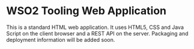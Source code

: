 # WSO2 Tooling Web Application

This is a standard HTML web application. It uses HTML5, CSS and Java Script on the client browser and a REST API on the server. Packaging and deployment information will be added soon.